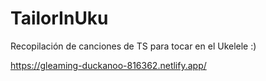 # TailorInUku
Recopilación de canciones de TS para tocar en el Ukelele :)

https://gleaming-duckanoo-816362.netlify.app/


